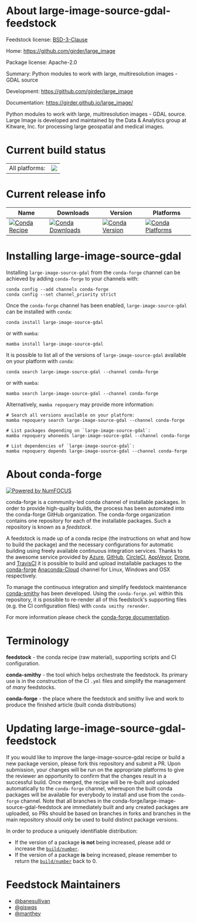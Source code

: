 About large-image-source-gdal-feedstock
=======================================

Feedstock license: [BSD-3-Clause](https://github.com/conda-forge/large-image-source-gdal-feedstock/blob/main/LICENSE.txt)

Home: https://github.com/girder/large_image

Package license: Apache-2.0

Summary: Python modules to work with large, multiresolution images - GDAL source

Development: https://github.com/girder/large_image

Documentation: https://girder.github.io/large_image/

Python modules to work with large, multiresolution images - GDAL source. Large Image is developed and maintained by the Data & Analytics group at Kitware, Inc. for processing large geospatial and medical images.


Current build status
====================


<table><tr><td>All platforms:</td>
    <td>
      <a href="https://dev.azure.com/conda-forge/feedstock-builds/_build/latest?definitionId=14747&branchName=main">
        <img src="https://dev.azure.com/conda-forge/feedstock-builds/_apis/build/status/large-image-source-gdal-feedstock?branchName=main">
      </a>
    </td>
  </tr>
</table>

Current release info
====================

| Name | Downloads | Version | Platforms |
| --- | --- | --- | --- |
| [![Conda Recipe](https://img.shields.io/badge/recipe-large--image--source--gdal-green.svg)](https://anaconda.org/conda-forge/large-image-source-gdal) | [![Conda Downloads](https://img.shields.io/conda/dn/conda-forge/large-image-source-gdal.svg)](https://anaconda.org/conda-forge/large-image-source-gdal) | [![Conda Version](https://img.shields.io/conda/vn/conda-forge/large-image-source-gdal.svg)](https://anaconda.org/conda-forge/large-image-source-gdal) | [![Conda Platforms](https://img.shields.io/conda/pn/conda-forge/large-image-source-gdal.svg)](https://anaconda.org/conda-forge/large-image-source-gdal) |

Installing large-image-source-gdal
==================================

Installing `large-image-source-gdal` from the `conda-forge` channel can be achieved by adding `conda-forge` to your channels with:

```
conda config --add channels conda-forge
conda config --set channel_priority strict
```

Once the `conda-forge` channel has been enabled, `large-image-source-gdal` can be installed with `conda`:

```
conda install large-image-source-gdal
```

or with `mamba`:

```
mamba install large-image-source-gdal
```

It is possible to list all of the versions of `large-image-source-gdal` available on your platform with `conda`:

```
conda search large-image-source-gdal --channel conda-forge
```

or with `mamba`:

```
mamba search large-image-source-gdal --channel conda-forge
```

Alternatively, `mamba repoquery` may provide more information:

```
# Search all versions available on your platform:
mamba repoquery search large-image-source-gdal --channel conda-forge

# List packages depending on `large-image-source-gdal`:
mamba repoquery whoneeds large-image-source-gdal --channel conda-forge

# List dependencies of `large-image-source-gdal`:
mamba repoquery depends large-image-source-gdal --channel conda-forge
```


About conda-forge
=================

[![Powered by
NumFOCUS](https://img.shields.io/badge/powered%20by-NumFOCUS-orange.svg?style=flat&colorA=E1523D&colorB=007D8A)](https://numfocus.org)

conda-forge is a community-led conda channel of installable packages.
In order to provide high-quality builds, the process has been automated into the
conda-forge GitHub organization. The conda-forge organization contains one repository
for each of the installable packages. Such a repository is known as a *feedstock*.

A feedstock is made up of a conda recipe (the instructions on what and how to build
the package) and the necessary configurations for automatic building using freely
available continuous integration services. Thanks to the awesome service provided by
[Azure](https://azure.microsoft.com/en-us/services/devops/), [GitHub](https://github.com/),
[CircleCI](https://circleci.com/), [AppVeyor](https://www.appveyor.com/),
[Drone](https://cloud.drone.io/welcome), and [TravisCI](https://travis-ci.com/)
it is possible to build and upload installable packages to the
[conda-forge](https://anaconda.org/conda-forge) [Anaconda-Cloud](https://anaconda.org/)
channel for Linux, Windows and OSX respectively.

To manage the continuous integration and simplify feedstock maintenance
[conda-smithy](https://github.com/conda-forge/conda-smithy) has been developed.
Using the ``conda-forge.yml`` within this repository, it is possible to re-render all of
this feedstock's supporting files (e.g. the CI configuration files) with ``conda smithy rerender``.

For more information please check the [conda-forge documentation](https://conda-forge.org/docs/).

Terminology
===========

**feedstock** - the conda recipe (raw material), supporting scripts and CI configuration.

**conda-smithy** - the tool which helps orchestrate the feedstock.
                   Its primary use is in the construction of the CI ``.yml`` files
                   and simplify the management of *many* feedstocks.

**conda-forge** - the place where the feedstock and smithy live and work to
                  produce the finished article (built conda distributions)


Updating large-image-source-gdal-feedstock
==========================================

If you would like to improve the large-image-source-gdal recipe or build a new
package version, please fork this repository and submit a PR. Upon submission,
your changes will be run on the appropriate platforms to give the reviewer an
opportunity to confirm that the changes result in a successful build. Once
merged, the recipe will be re-built and uploaded automatically to the
`conda-forge` channel, whereupon the built conda packages will be available for
everybody to install and use from the `conda-forge` channel.
Note that all branches in the conda-forge/large-image-source-gdal-feedstock are
immediately built and any created packages are uploaded, so PRs should be based
on branches in forks and branches in the main repository should only be used to
build distinct package versions.

In order to produce a uniquely identifiable distribution:
 * If the version of a package **is not** being increased, please add or increase
   the [``build/number``](https://docs.conda.io/projects/conda-build/en/latest/resources/define-metadata.html#build-number-and-string).
 * If the version of a package **is** being increased, please remember to return
   the [``build/number``](https://docs.conda.io/projects/conda-build/en/latest/resources/define-metadata.html#build-number-and-string)
   back to 0.

Feedstock Maintainers
=====================

* [@banesullivan](https://github.com/banesullivan/)
* [@giswqs](https://github.com/giswqs/)
* [@manthey](https://github.com/manthey/)

